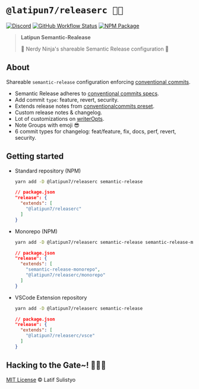# `@latipun7/releaserc 🥷🚀`

[![Discord][discord-image]][discord-url]
[![GitHub Workflow Status][workflow-image]][workflow-url]
[![NPM Package][npm-image]][npm-url]

> **Latipun Semantic-Realease**
>
> 🥷 Nerdy Ninja's shareable Semantic Release configuration 🚀

## About

Shareable `semantic-release` configuration enforcing [conventional commits](https://github.com/latipun7/.github/blob/main/commit-message-guide.md).

- Semantic Release adheres to [conventional commits specs](https://www.conventionalcommits.org/en/v1.0.0/#specification).
- Add commit `type`: feature, revert, security.
- Extends release notes from [conventionalcommits preset](https://github.com/conventional-changelog/conventional-changelog/tree/master/packages/conventional-changelog-conventionalcommits).
- Custom release notes & changelog.
- Lot of customizations on [writerOpts](https://github.com/conventional-changelog/conventional-changelog/tree/master/packages/conventional-changelog-writer#options).
- Note Groups with emoji 😎
- 6 commit types for changelog: feat/feature, fix, docs, perf, revert, security.

## Getting started

- Standard repository (NPM)

  ```sh
  yarn add -D @latipun7/releaserc semantic-release
  ```

  ```json
  // package.json
  "release": {
    "extends": [
      "@latipun7/releaserc"
    ]
  }
  ```

- Monorepo (NPM)

  ```sh
  yarn add -D @latipun7/releaserc semantic-release semantic-release-monorepo
  ```

  ```json
  // package.json
  "release": {
    "extends": [
      "semantic-release-monorepo",
      "@latipun7/releaserc/monorepo"
    ]
  }
  ```

- VSCode Extension repository

  ```sh
  yarn add -D @latipun7/releaserc semantic-release
  ```

  ```json
  // package.json
  "release": {
    "extends": [
      "@latipun7/releaserc/vsce"
    ]
  }
  ```

## Hacking to the Gate~! 🧑‍💻🎶

[MIT License][license-url] © Latif Sulistyo

<!-- Variables -->

[discord-image]: https://img.shields.io/discord/758271814153011201?label=Developers%20Indonesia&logo=discord&style=flat-square
[discord-url]: https://discord.gg/njSj2Nq "Chat and discuss at Developers Indonesia"
[workflow-image]: https://img.shields.io/github/workflow/status/latipun7/library/Continuous%20Integration%20and%20Continuous%20Delivery%20%E2%9A%99%F0%9F%9A%80?label=CI%2FCD&logo=github%20actions&style=flat-square
[workflow-url]: https://github.com/latipun7/library/actions "GitHub Actions"
[npm-image]: https://img.shields.io/npm/v/@latipun7/releaserc?label=package&logo=npm&style=flat-square
[npm-url]: https://npmjs.org/package/@latipun7/releaserc "@latipun7/releaserc on NPM"
[license-url]: https://github.com/latipun7/library/blob/main/license "MIT License"
